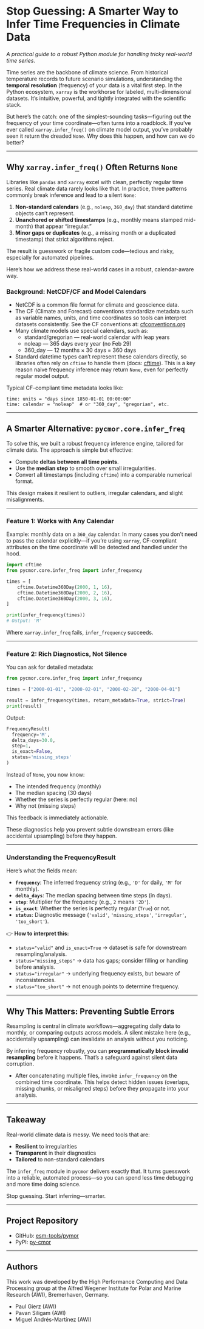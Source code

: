 # Stop Guessing: A Smarter Way to Infer Time Frequencies in Climate Data

*A practical guide to a robust Python module for handling tricky real-world time series.*

Time series are the backbone of climate science. From historical temperature records to future scenario simulations, understanding the **temporal resolution** (frequency) of your data is a vital first step. In the Python ecosystem, `xarray` is the workhorse for labeled, multi-dimensional datasets. It’s intuitive, powerful, and tightly integrated with the scientific stack.

But here’s the catch: one of the simplest-sounding tasks—figuring out the frequency of your time coordinate—often turns into a roadblock. If you’ve ever called `xarray.infer_freq()` on climate model output, you’ve probably seen it return the dreaded `None`. Why does this happen, and how can we do better?

---

## Why `xarray.infer_freq()` Often Returns `None`

Libraries like `pandas` and `xarray` excel with clean, perfectly regular time series. Real climate data rarely looks like that. In practice, three patterns commonly break inference and lead to a silent `None`:

1. **Non-standard calendars** (e.g., `noleap`, `360_day`) that standard datetime objects can’t represent.
2. **Unanchored or shifted timestamps** (e.g., monthly means stamped mid-month) that appear “irregular.”
3. **Minor gaps or duplicates** (e.g., a missing month or a duplicated timestamp) that strict algorithms reject.

The result is guesswork or fragile custom code—tedious and risky, especially for automated pipelines.

Here’s how we address these real-world cases in a robust, calendar-aware way.

### Background: NetCDF/CF and Model Calendars

- NetCDF is a common file format for climate and geoscience data.
- The CF (Climate and Forecast) conventions standardize metadata such as variable names, units, and time coordinates so tools can interpret datasets consistently. See the CF conventions at: [cfconventions.org](https://cfconventions.org)
- Many climate models use special calendars, such as:
  - standard/gregorian — real-world calendar with leap years
  - noleap — 365 days every year (no Feb 29)
  - 360_day — 12 months × 30 days = 360 days
- Standard datetime types can’t represent these calendars directly, so libraries often rely on `cftime` to handle them (docs: [cftime](https://unidata.github.io/cftime)). This is a key reason naive frequency inference may return `None`, even for perfectly regular model output.

Typical CF-compliant time metadata looks like:

```text
time: units = "days since 1850-01-01 00:00:00"
time: calendar = "noleap"  # or "360_day", "gregorian", etc.
```

---

## A Smarter Alternative: `pycmor.core.infer_freq`

To solve this, we built a robust frequency inference engine, tailored for climate data. The approach is simple but effective:

- Compute **deltas between all time points**.
- Use the **median step** to smooth over small irregularities.
- Convert all timestamps (including `cftime`) into a comparable numerical format.

This design makes it resilient to outliers, irregular calendars, and slight misalignments.

---

### Feature 1: Works with Any Calendar

Example: monthly data on a `360_day` calendar. In many cases you don’t need to pass the calendar explicitly—if you’re using `xarray`, CF-compliant attributes on the time coordinate will be detected and handled under the hood.

```python
import cftime
from pycmor.core.infer_freq import infer_frequency

times = [
    cftime.Datetime360Day(2000, 1, 16),
    cftime.Datetime360Day(2000, 2, 16),
    cftime.Datetime360Day(2000, 3, 16),
]

print(infer_frequency(times))
# Output: 'M'
```

Where `xarray.infer_freq` fails, `infer_frequency` succeeds.

---

### Feature 2: Rich Diagnostics, Not Silence

You can ask for detailed metadata:

```python
from pycmor.core.infer_freq import infer_frequency

times = ["2000-01-01", "2000-02-01", "2000-02-28", "2000-04-01"]

result = infer_frequency(times, return_metadata=True, strict=True)
print(result)
```

Output:

```python
FrequencyResult(
  frequency='M',
  delta_days=30.0,
  step=1,
  is_exact=False,
  status='missing_steps'
)
```

Instead of `None`, you now know:

- The intended frequency (monthly)
- The median spacing (30 days)
- Whether the series is perfectly regular (here: no)
- Why not (missing steps)

This feedback is immediately actionable.

These diagnostics help you prevent subtle downstream errors (like accidental upsampling) before they happen.

---

### Understanding the FrequencyResult

Here’s what the fields mean:

- **`frequency`**: The inferred frequency string (e.g., `'D'` for daily, `'M'` for monthly).
- **`delta_days`**: The median spacing between time steps (in days).
- **`step`**: Multiplier for the frequency (e.g., `2` means `'2D'`).
- **`is_exact`**: Whether the series is perfectly regular (`True`) or not.
- **`status`**: Diagnostic message (`'valid'`, `'missing_steps'`, `'irregular'`, `'too_short'`).

👉 **How to interpret this:**

- `status="valid"` and `is_exact=True` → dataset is safe for downstream resampling/analysis.
- `status="missing_steps"` → data has gaps; consider filling or handling before analysis.
- `status="irregular"` → underlying frequency exists, but beware of inconsistencies.
- `status="too_short"` → not enough points to determine frequency.

---

## Why This Matters: Preventing Subtle Errors

Resampling is central in climate workflows—aggregating daily data to monthly, or comparing outputs across models. A silent mistake here (e.g., accidentally upsampling) can invalidate an analysis without you noticing.

By inferring frequency robustly, you can **programmatically block invalid resampling** before it happens. That’s a safeguard against silent data corruption.

- After concatenating multiple files, invoke `infer_frequency` on the combined time coordinate. This helps detect hidden issues (overlaps, missing chunks, or misaligned steps) before they propagate into your analysis.

---

## Takeaway

Real-world climate data is messy. We need tools that are:

- **Resilient** to irregularities
- **Transparent** in their diagnostics
- **Tailored** to non-standard calendars

The `infer_freq` module in `pycmor` delivers exactly that. It turns guesswork into a reliable, automated process—so you can spend less time debugging and more time doing science.

Stop guessing. Start inferring—smarter.

---

## Project Repository

- GitHub: [esm-tools/pymor](https://github.com/esm-tools/pymor)
- PyPI: [py-cmor](https://pypi.org/project/py-cmor/)

---

## Authors

This work was developed by the High Performance Computing and Data Processing group at the Alfred Wegener Institute for Polar and Marine Research (AWI), Bremerhaven, Germany.

- Paul Gierz (AWI)
- Pavan Siligam (AWI)
- Miguel Andrés-Martínez (AWI)
